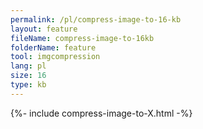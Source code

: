 ```yaml
---
permalink: /pl/compress-image-to-16-kb
layout: feature
fileName: compress-image-to-16kb
folderName: feature
tool: imgcompression
lang: pl
size: 16
type: kb
---
```


{%- include compress-image-to-X.html -%}
